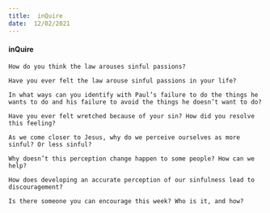 ```yaml
---
title:  inQuire
date:  12/02/2021
---
```


#### inQuire

`How do you think the law arouses sinful passions?`

`Have you ever felt the law arouse sinful passions in your life?`

`In what ways can you identify with Paul’s failure to do the things he wants to do and his failure to avoid the things he doesn’t want to do?`

`Have you ever felt wretched because of your sin? How did you resolve this feeling?`

`As we come closer to Jesus, why do we perceive ourselves as more sinful? Or less sinful?`

`Why doesn’t this perception change happen to some people? How can we help?`

`How does developing an accurate perception of our sinfulness lead to discouragement?`

`Is there someone you can encourage this week? Who is it, and how?`